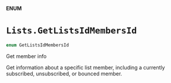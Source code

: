 **ENUM**

# `Lists.GetListsIdMembersId`

```swift
enum GetListsIdMembersId
```

Get member info

Get information about a specific list member, including a currently subscribed, unsubscribed, or bounced member.
